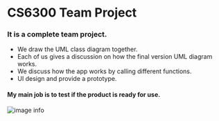 # CS6300 Team Project

### It is a complete team project.

- We draw the UML class diagram together. 
- Each of us gives a discussion on how the final version UML diagram works.
- We discuss how the app works by calling different functions.
- UI design and provide a prototype.

#### My main job is to test if the product is ready for use.

![image info](../img/UI.png)

